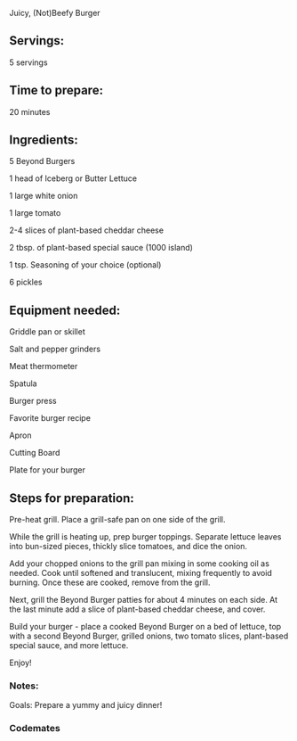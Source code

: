 Juicy, (Not)Beefy Burger

## Servings: 
5 servings

## Time to prepare: 
20 minutes
## Ingredients:

5 Beyond Burgers

1 head of Iceberg or Butter Lettuce

1 large white onion

1 large tomato

2-4 slices of plant-based cheddar cheese

2 tbsp. of plant-based special sauce (1000 island)

1 tsp. Seasoning of your choice (optional)

6 pickles


## Equipment needed:

Griddle pan or skillet

Salt and pepper grinders

Meat thermometer

Spatula

Burger press

Favorite burger recipe

Apron

Cutting Board

Plate for your burger

## Steps for preparation:

Pre-heat grill. Place a grill-safe pan on one side of the grill. 

While the grill is heating up, prep burger toppings. Separate lettuce leaves into bun-sized pieces, thickly slice tomatoes, and dice the onion. 

Add your chopped onions to the grill pan mixing in some cooking oil as needed. Cook until softened and translucent, mixing frequently to avoid burning. Once these are cooked, remove from the grill. 

Next, grill the Beyond Burger patties for about 4 minutes on each side. At the last minute add a slice of plant-based cheddar cheese, and cover. 

Build your burger - place a cooked Beyond Burger on a bed of lettuce, top with a second Beyond Burger, grilled onions, two tomato slices, plant-based special sauce, and more lettuce. 

Enjoy!


### Notes:

Goals: Prepare a yummy and juicy dinner! 



### Codemates #
